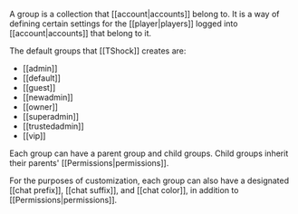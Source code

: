 A group is a collection that [[account|accounts]] belong to. It is a way of defining certain settings for the [[player|players]] logged into [[account|accounts]] that belong to it.

The default groups that [[TShock]] creates are:
* [[admin]]
* [[default]]
* [[guest]]
* [[newadmin]]
* [[owner]]
* [[superadmin]]
* [[trustedadmin]]
* [[vip]]

Each group can have a parent group and child groups. Child groups inherit their parents' [[Permissions|permissions]].

For the purposes of customization, each group can also have a designated [[chat prefix]], [[chat suffix]], and [[chat color]], in addition to [[Permissions|permissions]].